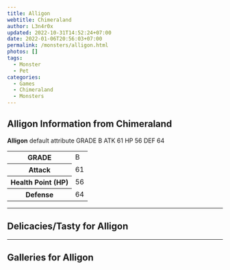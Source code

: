 ```yaml
---
title: Alligon
webtitle: Chimeraland
author: L3n4r0x
updated: 2022-10-31T14:52:24+07:00
date: 2022-01-06T20:56:03+07:00
permalink: /monsters/alligon.html
photos: []
tags:
  - Monster
  - Pet
categories:
  - Games
  - Chimeraland
  - Monsters
---
```


<section id="bootstrap-wrapper"><link rel="stylesheet" href="https://cdn.statically.io/gh/dimaslanjaka/Web-Manajemen/40ac3225/css/bootstrap-4.5-wrapper.css"/><h1>Alligon Information from Chimeraland</h1><p><b>Alligon</b> default attribute GRADE B ATK 61 HP 56 DEF 64<table><tr><th>GRADE</th><td>B</td></tr><tr><th>Attack</th><td>61</td></tr><tr><th>Health Point (HP)</th><td>56</td></tr><tr><th>Defense</th><td>64</td></tr></table></p><hr/><h2>Delicacies/Tasty for Alligon</h2><hr/><div id="gallery"><h2>Galleries for Alligon</h2><div class="row"></div></div></section>